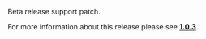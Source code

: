 Beta release support patch.

For more information about this release please see **[1.0.3](https://github.com/universum-studios/android_universi/releases/tag/1.0.3)**.